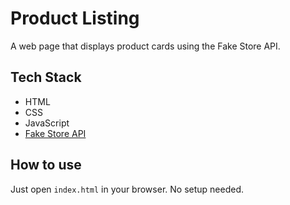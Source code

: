 # Product Listing

A web page that displays product cards using the Fake Store API.

## Tech Stack

- HTML
- CSS
- JavaScript
- [Fake Store API](https://fakestoreapi.com/)

## How to use

Just open `index.html` in your browser. No setup needed.
